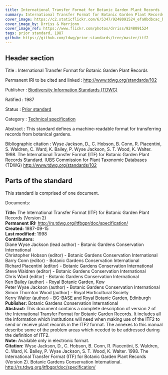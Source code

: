 ```yaml
---
title: International Transfer Format for Botanic Garden Plant Records
summary: International Transfer Format for Botanic Garden Plant Records, version 2 (ITF2) was developed in response to requests from botanic gardens to incorporate additional data fields for transfer within the botanic gardens and allow for a more flexible transfer format than the original transfer format outlined in ITF version 01.00. It is biased towards 'Conservation Type Data Fields', but incorporates a procedure allowing for additional data fields to be identified and exchanged between gardens. It is because of this flexibility that it is believed that the ITF2 will remain relevant to botanic gardens for a long time despite the rapid change in information system technology in recent years.
cover_image: https://c2.staticflickr.com/6/5347/9248091524_efa0bdbcac_b.jpg
cover_image_by: Drriss & Marrionn
cover_image_ref: https://www.flickr.com/photos/drriss/9248091524
tags: prior standard, 1987
github: https://github.com/tdwg/prior-standards/tree/master/itf2
---
```


## Header section

Title
: International Transfer Format for Botanic Garden Plant Records

Permanent IRI to be cited and linked
: <http://www.tdwg.org/standards/102>

Publisher
: [Biodiversity Information Standards (TDWG)](https://www.tdwg.org/)

Ratified
: 1987

Status
: [Prior standard](https://www.tdwg.org/standards/status-and-categories/)

Category
: [Technical specification](https://www.tdwg.org/standards/status-and-categories/)

Abstract
: This standard defines a machine-readable format for transferring records from botanical gardens.

Bibliographic citation
: Wyse Jackson, D., C. Hobson, B. Conn, R. Piacentini, S. Waldren, C. Ward, K. Bailey, P. Wyse Jackson, S. T. Wood, K. Walter. 1998. The International Transfer Format (ITF) for Botanic Garden Plant Records Standard. IUBS Commission for Plant Taxonomic Databases (TDWG) http://www.tdwg.org/standards/102

## Parts of the standard

This standard is comprised of one document. 

Documents:

**Title:** The International Transfer Format (ITF) for Botanic Garden Plant Records (Version 2)\
**Permanent IRI:** <a href="http://www.bgci.org/files/Databases/itf2.pdf">http://rs.tdwg.org/itfbgpr/doc/specification/</a>\
**Created:** 1987-09-15\
**Last modified:** 1998\
**Contributors:**\
Diane Wyse Jackson (lead author) - Botanic Gardens Conservation International\
Christopher Hobson (editor) - Botanic Gardens Conservation International\
Barry Conn (editor) - Botanic Gardens Conservation International\
Richard Piacentini (editor) - Botanic Gardens Conservation International\
Steve Waldren (editor) - Botanic Gardens Conservation International\
Chris Ward (editor) - Botanic Gardens Conservation International\
Ken Bailey (author) - Royal Botanic Garden, Kew\
Peter Wyse Jackson (author) - Botanic Gardens Conservation International\
Simon Thornton Wood (author) - Royal Horticultural Society\
Kerry Walter (author) - BG-BASE and Royal Botanic Garden, Edinburgh\
**Publisher:** Botanic Gardens Conservation International\
**Abstract:** This document contains a complete description of version 2 of the International Transfer Format for Botanic Garden Records. It includes all the information which institutions will need when making use of the ITF2 to send or receive plant records in the ITF2 format. The annexes to this manual describe some of the problem areas which needed to be addressed during the definition of ITF2. \
**Note:** Available only in electronic format.\
**Citation:** Wyse Jackson, D., C. Hobson, B. Conn, R. Piacentini, S. Waldren, C. Ward, K. Bailey, P. Wyse Jackson, S. T. Wood, K. Walter. 1998. The International Transfer Format (ITF) for Botanic Garden Plant Records (Version 2). Botanic Gardens Conservation International. http://rs.tdwg.org/itfbgpr/doc/specification/

